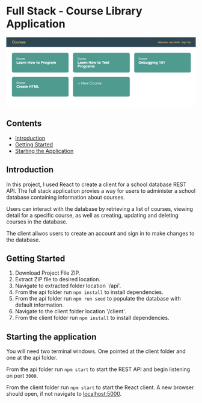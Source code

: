 # Full Stack - Course Library Application
 
 ![Main Page](/screenshot.png?raw=true "Main Page")

## Contents
- [Introduction](#Introduction)
- [Getting Started](#GettingStarted)
- [Starting the Application](#StartingtheApplication)


## Introduction

In this project, I used React to create a client for a school database REST API. The full stack application provies a way for users to administer a school database containing information about courses. 

Users can interact with the database by retrieving a list of courses, viewing detail for a specific course, as well as creating, updating and deleting courses in the database.

The client allwos users to create an account and sign in to make changes to the database.

## Getting Started
1. Download Project File ZIP.
2. Extract ZIP file to desired location.
3. Navigate to extracted folder location `/api'.
4. From the api folder run `npm install` to install dependencies.
5. From the api folder run `npm run seed` to populate the database with default information.
6. Navigate to the client folder location '/client'.
7. From the client folder run `npm install` to install dependencies.


## Starting the application

You will need two terminal windows. One pointed at the client folder and one at the api folder. 

From the api folder run `npm start` to start the REST API and begin listening on port `3000`.

From the client folder run `npm start` to start the React client. A new browser should open, if not navigate to [localhost:5000](http://localhost:5000).


